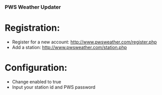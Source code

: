 ### PWS Weather Updater

# Registration:
* Register for a new account: http://www.pwsweather.com/register.php
* Add a station: http://www.pwsweather.com/station.php

# Configuration:
* Change enabled to true
* Input your station id and PWS password

